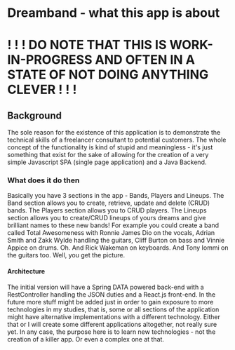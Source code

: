 # Dreamband - what this app is about

# ! ! ! DO NOTE THAT THIS IS WORK-IN-PROGRESS AND OFTEN IN A STATE OF NOT DOING ANYTHING CLEVER  ! ! !
## Background

The sole reason for the existence of this application is to demonstrate the technical skills of a freelancer consultant to potential customers. The whole concept of the functionality is kind of stupid and meaningless - it's just something that exist for the sake of allowing for the creation of a very simple Javascript SPA (single page application) and a Java Backend. 

### What does it do then

Basically you have 3 sections in the app - Bands, Players and Lineups. The Band section allows you to create, retrieve, update and delete (CRUD) bands. The Players section allows you to CRUD players. The Lineups section allows you to create/CRUD lineups of yours dreams and give brilliant names to these new bands! For example you could create a band called Total Awesomeness with Ronnie James Dio on the vocals, Adrian Smith and Zakk Wylde handling the guitars, Cliff Burton on bass and Vinnie Appice on drums. Oh. And Rick Wakeman on keyboards. And Tony Iommi on the guitars too. Well, you get the picture.

#### Architecture

The initial version will have a Spring DATA powered back-end with a RestController handling the JSON duties and a React.js front-end. In the future more stuff might be added just in order to gain exposure to more technologies in my studies, that is, some or all sections of the application might have alternative implementations with a different technology. Either that or I will create some different applications altogether, not really sure yet. In any case, the purpose here is to learn new technologies - not the creation of a killer app. Or even a complex one at that.